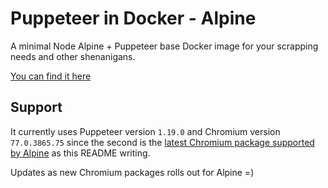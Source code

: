 # Puppeteer in Docker - Alpine

A minimal Node Alpine + Puppeteer base Docker image for your scrapping needs and other shenanigans.

[You can find it here](https://cloud.docker.com/repository/docker/emethium/puppeteer-in-docker/general)

## Support

It currently uses Puppeteer version `1.19.0` and Chromium version `77.0.3865.75` since the second is the [latest Chromium package supported by Alpine](https://pkgs.alpinelinux.org/package/edge/community/x86_64/chromium) as this README writing.

Updates as new Chromium packages rolls out for Alpine =)
